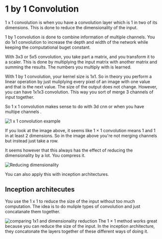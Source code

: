 # 1 by 1 Convolution 

1 x 1 convolution is when you have a convolution layer which is 1 in two of its dimensions. This is done to reduce the dimensionality of the input. 

1 by 1 convolution is done to combine information of multiple channels. You do 1x1 convolution to increase the depth and width of the network while keeping the computational buget constant. 


With 3x3 or 5x5 convolution, you take part a matrix, and you transform it to a scaler. This is done by multiplying the input matrix with another matrix and summing the results. The numbers you multiply with is learned. 

With 1 by 1 convolution, your kernel size is 1x1. So in theory you perform a linear operation by just muliplying every pixel of an image with one value and that is the next value. The size of the output does not change. However, you can have 1x1x3 convolution. This way you sort of merge 3 channels of input together. 

So 1 x 1 convolution makes sense to do with 3d cnn or when you have multipe channels . 



![1 x 1 convolution example](Pasted%20image%2020220610211618.png)

If you look at the image above, it seems like 1 × 1 convolution means 1 and 1 in at least 2 dimensions. So in the image above you're not merging channels but instead just take a row. 

It seems however that this always has the effect of reducing the dimensionality by a lot. You compress it.

![Reducing dimensionality](Pasted%20image%2020220610213155.png)

You can also apply this with inception architectures. 

## Inception architecutes

You use the 1 x 1 to reduce the size of the input without too much computation. The idea is to do muliple types of convolution and just concatanate them together. 

![comparing 1x1 and dimensionality reduction](Pasted%20image%2020220610211333.png)
The 1 × 1 method works great because you can reduce the size of the input. In the inception architecture, they concatonate the layers together of these different ways of doing it. 




